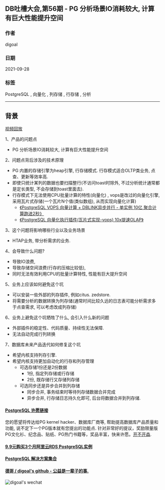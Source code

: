 ## DB吐槽大会,第56期 - PG 分析场景IO消耗较大, 计算有巨大性能提升空间  
  
### 作者  
digoal  
  
### 日期  
2021-09-28  
  
### 标签  
PostgreSQL , 向量化 , 列存储 , 行存储 , 分析    
  
----  
  
## 背景  
[视频回放]()  
  
1、产品的问题点  
- PG 分析场景IO消耗较大, 计算有巨大性能提升空间  
  
2、问题点背后涉及的技术原理  
- PG 内置的存储引擎为heap引擎, 行存储模式. 行存模式适合OLTP类业务, 点查、更新等效率高.   
- 即使只统计某列的数据也要扫描整行(不访问toast时除外, 不过分析统计通常都是定长类型, 不会存储到toast里面去).   
- 行存模式下无法使用CPU批量计算的特性(向量化) , vops是改过的向量化引擎, 采用瓦片式存储(一个瓦片N个值(类似数组), 从而实现向量化计算)  
    - [《PostgreSQL VOPS 向量计算 + DBLINK异步并行 - 单实例 10亿 聚合计算跑进2秒》](../201802/20180210_01.md)    
    - [《PostgreSQL 向量化执行插件(瓦片式实现-vops) 10x提速OLAP》](../201702/20170225_01.md)    
  
3、这个问题将影响哪些行业以及业务场景  
- HTAP业务, 带分析需求的业务.   
  
4、会导致什么问题?  
- 导致IO浪费,   
- 导致存储空间浪费(行存的压缩比较低),  
- 同时无法有效利用CPU的批量计算特性, 性能有巨大提升空间  
  
5、业务上应该如何避免这个坑  
- 可以安装一些外部的列存插件, 例如citus. zedstore.   
- 将需要分析的数据转换为列存储(通常时间比较久远的日志表可能分析需求多于点查需求, 可以考虑改成列存储)  
  
6、业务上避免这个坑牺牲了什么, 会引入什么新的问题  
- 外部插件的稳定性、代码质量、持续性无法保障.   
- 无法自动完成行列转换  
  
7、数据库未来产品迭代如何修复这个坑  
- 希望内核支持列存引擎.  
- 希望内核支持更加自动化的行存和列存管理  
    - 可选存储1份还是2份数据  
        - 1份, 指定列存储或行存储  
        - 2份, 既存储行又存储列存储  
    - 可选同步还是异步合并到列存储  
        - 同步合并, 事务结束时等待列存储数据合并完成  
        - 异步合并, 行存储日志持久化即可, 后台将数据合并到列存储.   
  
  
  
#### [PostgreSQL 许愿链接](https://github.com/digoal/blog/issues/76 "269ac3d1c492e938c0191101c7238216")
您的愿望将传达给PG kernel hacker、数据库厂商等, 帮助提高数据库产品质量和功能, 说不定下一个PG版本就有您提出的功能点. 针对非常好的提议，奖励限量版PG文化衫、纪念品、贴纸、PG热门书籍等，奖品丰富，快来许愿。[开不开森](https://github.com/digoal/blog/issues/76 "269ac3d1c492e938c0191101c7238216").  
  
  
#### [9.9元购买3个月阿里云RDS PostgreSQL实例](https://www.aliyun.com/database/postgresqlactivity "57258f76c37864c6e6d23383d05714ea")
  
  
#### [PostgreSQL 解决方案集合](https://yq.aliyun.com/topic/118 "40cff096e9ed7122c512b35d8561d9c8")
  
  
#### [德哥 / digoal's github - 公益是一辈子的事.](https://github.com/digoal/blog/blob/master/README.md "22709685feb7cab07d30f30387f0a9ae")
  
  
![digoal's wechat](../pic/digoal_weixin.jpg "f7ad92eeba24523fd47a6e1a0e691b59")
  
